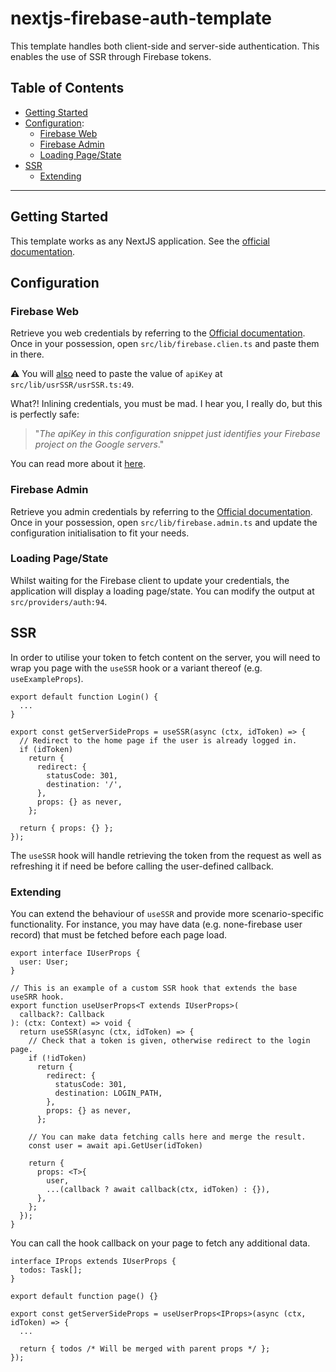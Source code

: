 # nextjs-firebase-auth-template

This template handles both client-side and server-side authentication. This enables the use of 
SSR through Firebase tokens.

## Table of Contents

- [Getting Started](#getting-started)
- [Configuration](#configuration):
  - [Firebase Web](#firebase-web)
  - [Firebase Admin](#firebase-admin)
  - [Loading Page/State](#loading-pagestate)
- [SSR](#ssr)
  - [Extending](#extending)
  
---

## Getting Started

This template works as any NextJS application. See the [official documentation](https://nextjs.org/docs).

## Configuration

### Firebase Web 

Retrieve you web credentials by referring to the 
[Official documentation](https://firebase.google.com/docs/web/setup?sdk_version=v8). Once in your possession, open `src/lib/firebase.clien.ts` and paste them in there.

⚠️ You will <u>also</u> need to paste the value of `apiKey` at `src/lib/usrSSR/usrSSR.ts:49`.

What?! Inlining credentials, you must be mad. I hear you, I really do, but this is perfectly safe: 

> "_The apiKey in this configuration snippet just identifies your Firebase project on the Google 
servers_." 

You can read more about it 
[here](https://stackoverflow.com/questions/37482366/is-it-safe-to-expose-firebase-apikey-to-the-public/37484053#37484053).

### Firebase Admin 

Retrieve you admin credentials by referring to the
[Official documentation](https://firebase.google.com/docs/admin/setup). Once in your possession, open `src/lib/firebase.admin.ts` and update the configuration 
initialisation to fit your needs.

### Loading Page/State

Whilst waiting for the Firebase client to update your credentials, the application will display 
a loading page/state. You can modify the output at `src/providers/auth:94`.

## SSR

In order to utilise your token to fetch content on the server, you will need to wrap you page 
with the `useSSR` hook or a variant thereof (e.g. `useExampleProps`).

```tsx
export default function Login() {
  ...
}

export const getServerSideProps = useSSR(async (ctx, idToken) => {
  // Redirect to the home page if the user is already logged in.
  if (idToken)
    return {
      redirect: {
        statusCode: 301,
        destination: '/',
      },
      props: {} as never,
    };

  return { props: {} };
});
```

The `useSSR` hook will handle retrieving the token from the request as well as refreshing it if 
need be before calling the user-defined callback.

### Extending

You can extend the behaviour of `useSSR` and provide more scenario-specific functionality. For 
instance, you may have data (e.g. none-firebase user record) that must be fetched before each page load. 

```tsx
export interface IUserProps {
  user: User;
}

// This is an example of a custom SSR hook that extends the base useSRR hook.
export function useUserProps<T extends IUserProps>(
  callback?: Callback
): (ctx: Context) => void {
  return useSSR(async (ctx, idToken) => {
    // Check that a token is given, otherwise redirect to the login page.
    if (!idToken)
      return {
        redirect: {
          statusCode: 301,
          destination: LOGIN_PATH,
        },
        props: {} as never,
      };
    
    // You can make data fetching calls here and merge the result.
    const user = await api.GetUser(idToken)

    return {
      props: <T>{
        user,
        ...(callback ? await callback(ctx, idToken) : {}),
      },
    };
  });
}
```

You can call the hook callback on your page to fetch any additional data.

```tsx
interface IProps extends IUserProps {
  todos: Task[];  
}

export default function page() {}

export const getServerSideProps = useUserProps<IProps>(async (ctx, idToken) => {
  ...
  
  return { todos /* Will be merged with parent props */ };
});
```
